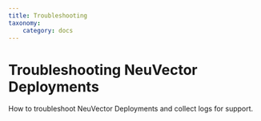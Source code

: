 ```yaml
---
title: Troubleshooting
taxonomy:
    category: docs
---
```


# Troubleshooting NeuVector Deployments

How to troubleshoot NeuVector Deployments and collect logs for support.
